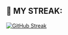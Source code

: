 

## 🎇 MY STREAK:
[![GitHub Streak](https://github-readme-streak-stats.herokuapp.com/?user=dhiman-vansh&theme=rising-sun)](https://git.io/streak-stats)
